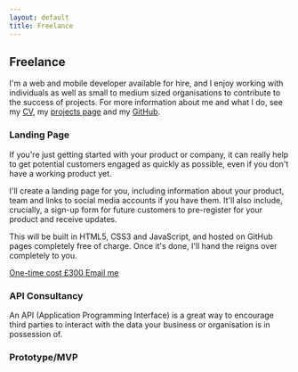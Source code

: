 ```yaml
---
layout: default
title: Freelance
---
```


## Freelance

I'm a web and mobile developer available for hire, and I enjoy working with individuals as well as small to medium sized organisations to contribute to the success of projects. For more information about me and what I do, see my [CV](/dan-hough-developer-cv-latest.pdf), my [projects page](/projects) and my [GitHub](https://github.com/basicallydan).

### Landing Page

If you're just getting started with your product or company, it can really help to get potential customers engaged as quickly as possible, even if you don't have a working product yet.

I'll create a landing page for you, including information about your product, team and links to social media accounts if you have them. It'll also include, crucially, a sign-up form for future customers to pre-register for your product and receive updates.

This will be built in HTML5, CSS3 and JavaScript, and hosted on GitHub pages completely free of charge. Once it's done, I'll hand the reigns over completely to you.

<a href="mailto:dan@danhough.com&subject=Landing Page" class="button button-product">
	<span>One-time cost</span>
	<span class="cost">£300</span>
	<span>Email me</span>
</a>

### API Consultancy

An API (Application Programming Interface) is a great way to encourage third parties to interact with the data your business or organisation is in possession of.

### Prototype/MVP